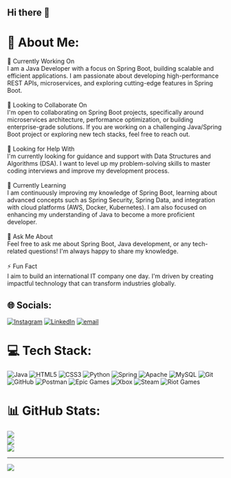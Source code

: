 ## Hi there 👋

# 💫 About Me:
🔭 Currently Working On<br>I am a Java Developer with a focus on Spring Boot, building scalable and efficient applications. I am passionate about developing high-performance REST APIs, microservices, and exploring cutting-edge features in Spring Boot.<br><br>👯 Looking to Collaborate On<br>I'm open to collaborating on Spring Boot projects, specifically around microservices architecture, performance optimization, or building enterprise-grade solutions. If you are working on a challenging Java/Spring Boot project or exploring new tech stacks, feel free to reach out.<br><br>🤝 Looking for Help With<br>I'm currently looking for guidance and support with Data Structures and Algorithms (DSA). I want to level up my problem-solving skills to master coding interviews and improve my development process.<br><br>🌱 Currently Learning<br>I am continuously improving my knowledge of Spring Boot, learning about advanced concepts such as Spring Security, Spring Data, and integration with cloud platforms (AWS, Docker, Kubernetes). I am also focused on enhancing my understanding of Java to become a more proficient developer.<br><br>💬 Ask Me About<br>Feel free to ask me about Spring Boot, Java development, or any tech-related questions! I'm always happy to share my knowledge.<br><br>⚡ Fun Fact<br>I aim to build an international IT company one day. I'm driven by creating impactful technology that can transform industries globally.


## 🌐 Socials:
[![Instagram](https://img.shields.io/badge/Instagram-%23E4405F.svg?logo=Instagram&logoColor=white)](https://instagram.com/_abuzxr11_) [![LinkedIn](https://img.shields.io/badge/LinkedIn-%230077B5.svg?logo=linkedin&logoColor=white)](https://www.linkedin.com/in/abuzartajwar11/) [![email](https://img.shields.io/badge/Email-D14836?logo=gmail&logoColor=white)](mailto:abuzartajwar14@gmail.com) 

# 💻 Tech Stack:
![Java](https://img.shields.io/badge/java-%23ED8B00.svg?style=for-the-badge&logo=openjdk&logoColor=white) ![HTML5](https://img.shields.io/badge/html5-%23E34F26.svg?style=for-the-badge&logo=html5&logoColor=white) ![CSS3](https://img.shields.io/badge/css3-%231572B6.svg?style=for-the-badge&logo=css3&logoColor=white) ![Python](https://img.shields.io/badge/python-3670A0?style=for-the-badge&logo=python&logoColor=ffdd54) ![Spring](https://img.shields.io/badge/spring-%236DB33F.svg?style=for-the-badge&logo=spring&logoColor=white) ![Apache](https://img.shields.io/badge/apache-%23D42029.svg?style=for-the-badge&logo=apache&logoColor=white) ![MySQL](https://img.shields.io/badge/mysql-4479A1.svg?style=for-the-badge&logo=mysql&logoColor=white) ![Git](https://img.shields.io/badge/git-%23F05033.svg?style=for-the-badge&logo=git&logoColor=white) ![GitHub](https://img.shields.io/badge/github-%23121011.svg?style=for-the-badge&logo=github&logoColor=white) ![Postman](https://img.shields.io/badge/Postman-FF6C37?style=for-the-badge&logo=postman&logoColor=white) ![Epic Games](https://img.shields.io/badge/epicgames-%23313131.svg?style=for-the-badge&logo=epicgames&logoColor=white) ![Xbox](https://img.shields.io/badge/xbox-%23107C10.svg?style=for-the-badge&logo=xbox&logoColor=white) ![Steam](https://img.shields.io/badge/steam-%23000000.svg?style=for-the-badge&logo=steam&logoColor=white) ![Riot Games](https://img.shields.io/badge/riotgames-D32936.svg?style=for-the-badge&logo=riotgames&logoColor=white)
# 📊 GitHub Stats:
![](https://github-readme-stats.vercel.app/api?username=abuuzarr11&theme=dark&hide_border=false&include_all_commits=false&count_private=false)<br/>
![](https://github-readme-streak-stats.herokuapp.com/?user=abuuzarr11&theme=dark&hide_border=false)<br/>
![](https://github-readme-stats.vercel.app/api/top-langs/?username=abuuzarr11&theme=dark&hide_border=false&include_all_commits=false&count_private=false&layout=compact)

---
[![](https://visitcount.itsvg.in/api?id=abuuzarr11&icon=0&color=0)](https://visitcount.itsvg.in)

<!-- Proudly created with GPRM ( https://gprm.itsvg.in ) -->

